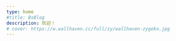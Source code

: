 ```yaml
---
type: home
#title: BsBlog
description: 欢迎！
# cover: https://w.wallhaven.cc/full/zy/wallhaven-zygeko.jpg
---
```


